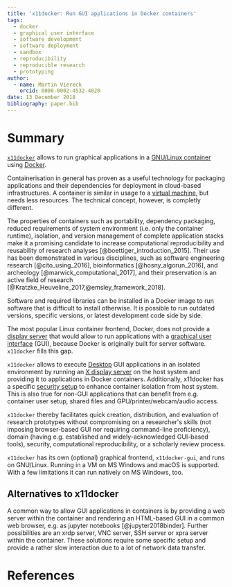 ```yaml
---
title: 'x11docker: Run GUI applications in Docker containers'
tags:
  - docker
  - graphical user interface
  - software development
  - software deployment
  - sandbox
  - reproducibility
  - reproducible research
  - prototyping
author:
  - name: Martin Viereck
    orcid: 0000-0002-4532-4020
date: 13 December 2018
bibliography: paper.bib
---
```


# Summary

[`x11docker`](https://github.com/mviereck/x11docker) allows to run graphical applications in a [GNU/Linux container](https://en.wikipedia.org/wiki/Operating-system-level_virtualization) using [Docker](https://en.wikipedia.org/wiki/Docker_(software)).

Containerisation in general has proven as a useful technology for packaging applications and their dependencies for deployment in cloud-based infrastructures.
A container is similar in usage to a [virtual machine](https://en.wikipedia.org/wiki/Virtual_machine), but needs less resources. The technical concept, however, is completly different.

The properties of containers such as portability, dependency packaging, reduced requirements of system environment (i.e. only the container runtime), isolation, 
and version management of complete application stacks make it a promising candidate to increase computational reproducibility and reusability of research analyses [@boettiger_introduction_2015].
Their use has been demonstrated in various disciplines, such as software engineering research [@cito_using_2016], bioinformatics [@hosny_algorun_2016], and archeology [@marwick_computational_2017], 
and their preservation is an active field of research [@Kratzke_Heuveline_2017,@emsley_framework_2018].

Software and required libraries can be installed in a Docker image to run software that is difficult to install otherwise. It is possible to run outdated versions, specific versions, or latest development code side by side.

The most popular Linux container frontend, Docker, does not provide a [display server](https://en.wikipedia.org/wiki/Display_server) that would allow to run 
applications with a [graphical user interface](https://en.wikipedia.org/wiki/Graphical_user_interface) (GUI), because Docker is originally built for server software.
`x11docker` fills this gap.

`x11docker` allows to execute [Desktop](https://en.wikipedia.org/wiki/Desktop_environment) GUI applications in an isolated environment by running an 
[X display server](https://en.wikipedia.org/wiki/X_Window_System) on the host system and providing it to applications in Docker containers.
Additionally, x11docker has a specific [security setup](https://github.com/mviereck/x11docker#security) to enhance container isolation from host system. 
This is also true for non-GUI applications that can benefit from e.g. container user setup, shared files and GPU/printer/webcam/audio access.

`x11docker` thereby facilitates quick creation, distribution, and evaluation of research prototypes without compromising on a researcher's skills (not imposing browser-based GUI nor requiring command-line proficiency), 
domain (having e.g. established and widely-acknowledged GUI-based tools), security, computational reproducibility, or a scholarly review process.

`x11docker` has its own (optional) graphical frontend, `x11docker-gui`, and runs on GNU/Linux. Running in a VM on MS Windows and macOS is supported. With a few limitations it can run natively on MS Windows, too.

## Alternatives to x11docker

A common way to allow GUI applications in containers is by providing a web server within the container and rendering an HTML-based GUI in a common web browser, e.g. as jupyter notebooks [@jupyter2018binder]. 
Further possibilities are an xrdp server, VNC server, SSH server or xpra server within the container.
These solutions require some specific setup and provide a rather slow interaction due to a lot of network data transfer.

# References
